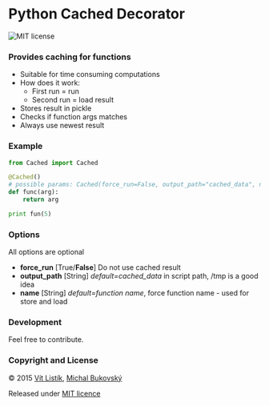 # Python Cached Decorator 

![MIT license](https://img.shields.io/badge/license-MIT-blue.svg)

### Provides caching for functions
* Suitable for time consuming computations
* How does it work:
    * First run = run
    * Second run = load result
* Stores result in pickle
* Checks if function args matches
* Always use newest result

### Example

```python
from Cached import Cached

@Cached()
# possible params: Cached(force_run=False, output_path="cached_data", name="")
def func(arg):
    return arg

print fun(5)
```
### Options
All options are optional
* **force_run** [True/**False**] Do not use cached result
* **output_path** [String] *default=cached_data* in script path, /tmp is a good idea
* **name** [String] *default=function name*, force function name - used for store and load

### Development

Feel free to contribute.

### Copyright and License 

&copy; 2015 [Vít Listík](http://tivvit.cz), [Michal Bukovský](https://github.com/burlog)

Released under [MIT licence](https://github.com/tivvit/python-cached-decorator/blob/master/LICENSE)
